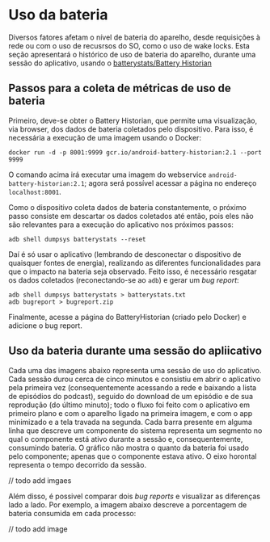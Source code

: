 # Uso da bateria

Diversos fatores afetam o nível de bateria do aparelho, desde requisições à rede ou com o uso de recusrsos do SO, como o uso de wake locks. Esta seção apresentará o histórico de uso de bateria do aparelho, durante uma sessão do aplicativo, usando o [batterystats/Battery Historian](https://developer.android.com/studio/profile/battery-historian.html)

## Passos para a coleta de métricas de uso de bateria

Primeiro, deve-se obter o Battery Historian, que permite uma visualização, via browser, dos dados de bateria coletados pelo dispositivo. Para isso, é necessária a execução de uma imagem usando o Docker:

```
docker run -d -p 8001:9999 gcr.io/android-battery-historian:2.1 --port 9999 
```

O comando acima irá executar uma imagem do webservice `android-battery-historian:2.1`; agora será possível acessar a página no endereço `localhost:8001`.

Como o dispositivo coleta dados de bateria constantemente, o próximo passo consiste em descartar os dados coletados até então, pois eles não são relevantes para a execução do aplicativo nos próximos passos:

```
adb shell dumpsys batterystats --reset
```

Daí é só usar o aplicativo (lembrando de desconectar o dispositivo de quaisquer fontes de energia), realizando as diferentes funcionalidades para que o impacto na bateria seja observado. Feito isso, é necessário resgatar os dados coletados (reconectando-se ao `adb`) e gerar um _bug report_:

```
adb shell dumpsys batterystats > batterystats.txt
adb bugreport > bugreport.zip
```

Finalmente, acesse a página do BatteryHistorian (criado pelo Docker) e adicione o bug report.

## Uso da bateria durante uma sessão do apliicativo

Cada uma das imagens abaixo representa uma sessão de uso do aplicativo. Cada sessão durou cerca de cinco minutos e consistiu em abrir o aplicativo pela primeira vez (consequentemente acessando a rede e baixando a lista de episódios do podcast), seguido do download de um episódio e de sua reprodução (do último minuto); todo o fluxo foi feito com o aplicativo em primeiro plano e com o aparelho ligado na primeira imagem, e com o app minimizado e a tela travada na segunda. Cada barra presente em alguma linha que descreve um componente do sistema representa um segmento no qual o componente está ativo durante a sessão e, consequentemente, consumindo bateria. O gráfico não mostra o quanto da bateria foi usado pelo componente; apenas que o componente estava ativo. O eixo horontal representa o tempo decorrido da sessão.

// todo add imgaes

Além disso, é possivel comparar dois _bug reports_ e visualizar as diferenças lado a lado. Por exemplo, a imagem abaixo descreve a porcentagem de bateria consumida em cada processo:

// todo add image

